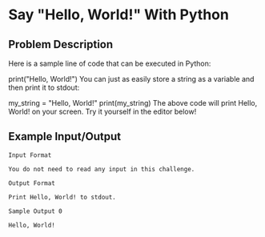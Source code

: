 # Say "Hello, World!" With Python

## Problem Description
Here is a sample line of code that can be executed in Python:

print("Hello, World!")
You can just as easily store a string as a variable and then print it to stdout:

my_string = "Hello, World!"
print(my_string)
The above code will print Hello, World! on your screen. Try it yourself in the editor below!

## Example Input/Output
```
Input Format

You do not need to read any input in this challenge.

Output Format

Print Hello, World! to stdout.

Sample Output 0

Hello, World!
```
